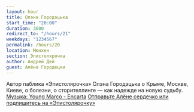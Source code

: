 ```yaml
---
layout: hour
title: Олэна Городэцька
start_time: "20:00"
duration: 3600
redirect_to: "/hours/21"
weekdays: "1234567"
permalink: /hours/20
location: Мюнхен
section: Эпистолярочка
author: Андрей Дей
guest: Алёна Городецки
---
```


Автор паблика «Эпистолярочка» Олэна Городэцька о Крыме, Москве, Киеве, о болезни, о сторителлинге — как надежде на новую судьбу. <a href="https://publicpossession.bandcamp.com/track/encarta" target="_blank">Музыка: Young Marco - Encarta</a> <a href="https://www.instagram.com/epistolyarochka" target="_blank">Отправьте Алёне сердечко или подпишитесь на «Эпистолярочку»</a>
